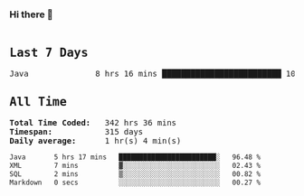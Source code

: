 ### Hi there 👋

<!--WakaTime-Start-->
<pre><h2>Last 7 Days</h2>Java              8 hrs 16 mins █████████████████████████ 100.00 %</br><h2>All Time</h2><strong>Total Time Coded:   </strong>342 hrs 36 mins</br><strong>Timespan:           </strong>315 days</br><strong>Daily average:      </strong>1 hr(s) 4 min(s)</pre>
<!--WakaTime-End-->

<!--START_SECTION:waka-->

```txt
Java       5 hrs 17 mins   ████████████████████████░   96.48 %
XML        7 mins          ▓░░░░░░░░░░░░░░░░░░░░░░░░   02.43 %
SQL        2 mins          ▒░░░░░░░░░░░░░░░░░░░░░░░░   00.82 %
Markdown   0 secs          ░░░░░░░░░░░░░░░░░░░░░░░░░   00.27 %
```

<!--END_SECTION:waka-->

 <!-- waka-box start -->
 <!-- waka-box end -->
